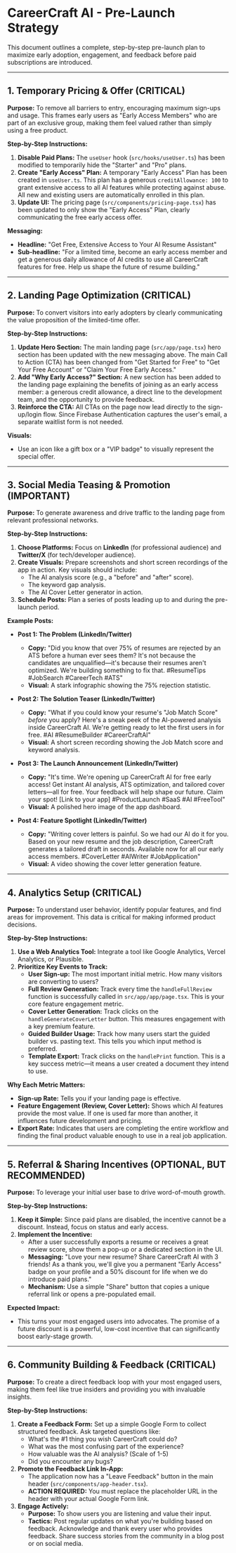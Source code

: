 # CareerCraft AI - Pre-Launch Strategy

This document outlines a complete, step-by-step pre-launch plan to maximize early adoption, engagement, and feedback before paid subscriptions are introduced.

---

## 1. Temporary Pricing & Offer (CRITICAL)

**Purpose:** To remove all barriers to entry, encouraging maximum sign-ups and usage. This frames early users as "Early Access Members" who are part of an exclusive group, making them feel valued rather than simply using a free product.

**Step-by-Step Instructions:**
1.  **Disable Paid Plans:** The `useUser` hook (`src/hooks/useUser.ts`) has been modified to temporarily hide the "Starter" and "Pro" plans.
2.  **Create "Early Access" Plan:** A temporary "Early Access" Plan has been created in `useUser.ts`. This plan has a generous `creditAllowance: 100` to grant extensive access to all AI features while protecting against abuse. All new and existing users are automatically enrolled in this plan.
3.  **Update UI:** The pricing page (`src/components/pricing-page.tsx`) has been updated to only show the "Early Access" Plan, clearly communicating the free early access offer.

**Messaging:**
-   **Headline:** "Get Free, Extensive Access to Your AI Resume Assistant"
-   **Sub-headline:** "For a limited time, become an early access member and get a generous daily allowance of AI credits to use all CareerCraft features for free. Help us shape the future of resume building."

---

## 2. Landing Page Optimization (CRITICAL)

**Purpose:** To convert visitors into early adopters by clearly communicating the value proposition of the limited-time offer.

**Step-by-Step Instructions:**
1.  **Update Hero Section:** The main landing page (`src/app/page.tsx`) hero section has been updated with the new messaging above. The main Call to Action (CTA) has been changed from "Get Started for Free" to "Get Your Free Account" or "Claim Your Free Early Access."
2.  **Add "Why Early Access?" Section:** A new section has been added to the landing page explaining the benefits of joining as an early access member: a generous credit allowance, a direct line to the development team, and the opportunity to provide feedback.
3.  **Reinforce the CTA:** All CTAs on the page now lead directly to the sign-up/login flow. Since Firebase Authentication captures the user's email, a separate waitlist form is not needed.

**Visuals:**
-   Use an icon like a gift box or a "VIP badge" to visually represent the special offer.

---

## 3. Social Media Teasing & Promotion (IMPORTANT)

**Purpose:** To generate awareness and drive traffic to the landing page from relevant professional networks.

**Step-by-Step Instructions:**
1.  **Choose Platforms:** Focus on **LinkedIn** (for professional audience) and **Twitter/X** (for tech/developer audience).
2.  **Create Visuals:** Prepare screenshots and short screen recordings of the app in action. Key visuals should include:
    *   The AI analysis score (e.g., a "before" and "after" score).
    *   The keyword gap analysis.
    *   The AI Cover Letter generator in action.
3.  **Schedule Posts:** Plan a series of posts leading up to and during the pre-launch period.

**Example Posts:**

-   **Post 1: The Problem (LinkedIn/Twitter)**
    -   **Copy:** "Did you know that over 75% of resumes are rejected by an ATS before a human ever sees them? It's not because the candidates are unqualified—it's because their resumes aren't optimized. We're building something to fix that. #ResumeTips #JobSearch #CareerTech #ATS"
    -   **Visual:** A stark infographic showing the 75% rejection statistic.

-   **Post 2: The Solution Teaser (LinkedIn/Twitter)**
    -   **Copy:** "What if you could know your resume's "Job Match Score" *before* you apply? Here's a sneak peek of the AI-powered analysis inside CareerCraft AI. We're getting ready to let the first users in for free. #AI #ResumeBuilder #CareerCraftAI"
    -   **Visual:** A short screen recording showing the Job Match score and keyword analysis.

-   **Post 3: The Launch Announcement (LinkedIn/Twitter)**
    -   **Copy:** "It's time. We're opening up CareerCraft AI for free early access! Get instant AI analysis, ATS optimization, and tailored cover letters—all for free. Your feedback will help shape our future. Claim your spot! [Link to your app] #ProductLaunch #SaaS #AI #FreeTool"
    -   **Visual:** A polished hero image of the app dashboard.

-   **Post 4: Feature Spotlight (LinkedIn/Twitter)**
    -   **Copy:** "Writing cover letters is painful. So we had our AI do it for you. Based on your new resume and the job description, CareerCraft generates a tailored draft in seconds. Available now for all our early access members. #CoverLetter #AIWriter #JobApplication"
    -   **Visual:** A video showing the cover letter generation feature.

---

## 4. Analytics Setup (CRITICAL)

**Purpose:** To understand user behavior, identify popular features, and find areas for improvement. This data is critical for making informed product decisions.

**Step-by-Step Instructions:**
1.  **Use a Web Analytics Tool:** Integrate a tool like Google Analytics, Vercel Analytics, or Plausible.
2.  **Prioritize Key Events to Track:**
    *   **User Sign-up:** The most important initial metric. How many visitors are converting to users?
    *   **Full Review Generation:** Track every time the `handleFullReview` function is successfully called in `src/app/app/page.tsx`. This is your core feature engagement metric.
    *   **Cover Letter Generation:** Track clicks on the `handleGenerateCoverLetter` button. This measures engagement with a key premium feature.
    *   **Guided Builder Usage:** Track how many users start the guided builder vs. pasting text. This tells you which input method is preferred.
    *   **Template Export:** Track clicks on the `handlePrint` function. This is a key success metric—it means a user created a document they intend to use.

**Why Each Metric Matters:**
-   **Sign-up Rate:** Tells you if your landing page is effective.
-   **Feature Engagement (Review, Cover Letter):** Shows which AI features provide the most value. If one is used far more than another, it influences future development and pricing.
-   **Export Rate:** Indicates that users are completing the entire workflow and finding the final product valuable enough to use in a real job application.

---

## 5. Referral & Sharing Incentives (OPTIONAL, BUT RECOMMENDED)

**Purpose:** To leverage your initial user base to drive word-of-mouth growth.

**Step-by-Step Instructions:**
1.  **Keep it Simple:** Since paid plans are disabled, the incentive cannot be a discount. Instead, focus on status and early access.
2.  **Implement the Incentive:**
    *   After a user successfully exports a resume or receives a great review score, show them a pop-up or a dedicated section in the UI.
    *   **Messaging:** "Love your new resume? Share CareerCraft AI with 3 friends! As a thank you, we'll give you a permanent "Early Access" badge on your profile and a 50% discount for life when we do introduce paid plans."
    *   **Mechanism:** Use a simple "Share" button that copies a unique referral link or opens a pre-populated email.

**Expected Impact:**
-   This turns your most engaged users into advocates. The promise of a future discount is a powerful, low-cost incentive that can significantly boost early-stage growth.

---

## 6. Community Building & Feedback (CRITICAL)

**Purpose:** To create a direct feedback loop with your most engaged users, making them feel like true insiders and providing you with invaluable insights.

**Step-by-Step Instructions:**
1.  **Create a Feedback Form:** Set up a simple Google Form to collect structured feedback. Ask targeted questions like:
    *   What's the #1 thing you wish CareerCraft could do?
    *   What was the most confusing part of the experience?
    *   How valuable was the AI analysis? (Scale of 1-5)
    *   Did you encounter any bugs?
2.  **Promote the Feedback Link In-App:**
    *   The application now has a "Leave Feedback" button in the main header (`src/components/app-header.tsx`).
    *   **ACTION REQUIRED:** You must replace the placeholder URL in the header with your actual Google Form link.
3.  **Engage Actively:**
    *   **Purpose:** To show users you are listening and value their input.
    *   **Tactics:** Post regular updates on what you're building based on feedback. Acknowledge and thank every user who provides feedback. Share success stories from the community in a blog post or on social media.

    